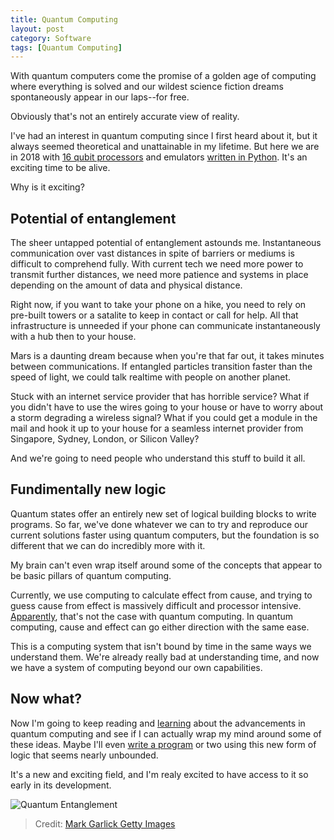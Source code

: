 ```yaml
---
title: Quantum Computing
layout: post
category: Software
tags: [Quantum Computing]
---
```

With quantum computers come the promise of a golden age of computing where everything is solved and our wildest science fiction dreams spontaneously appear in our laps--for free.

Obviously that's not an entirely accurate view of reality.

<!-- more -->

I've had an interest in quantum computing since I first heard about it, but it always seemed theoretical and unattainable in my lifetime. But here we are in 2018 with [16 qubit processors](https://www.scientificamerican.com/article/chinese-researchers-achieve-stunning-quantum-entanglement-record/) and emulators [written in Python](https://github.com/quantumlib/Cirq). It's an exciting time to be alive.

Why is it exciting?

## Potential of entanglement

The sheer untapped potential of entanglement astounds me. Instantaneous communication over vast distances in spite of barriers or mediums is difficult to comprehend fully. With current tech we need more power to transmit further distances, we need more patience and systems in place depending on the amount of data and physical distance. 

Right now, if you want to take your phone on a hike, you need to rely on pre-built towers or a satalite to keep in contact or call for help. All that infrastructure is unneeded if your phone can communicate instantaneously with a hub then to your house.

Mars is a daunting dream because when  you're that far out, it takes minutes between communications. If entangled particles transition faster than the speed of light, we could talk realtime with people on another planet.

Stuck with an internet service provider that has horrible service? What if you didn't have to use the wires going to your house or have to worry about a storm degrading a wireless signal? What if you could get a module in the mail and hook it up to your house for a seamless internet provider from Singapore, Sydney, London, or Silicon Valley?

And we're going to need people who understand this stuff to build it all.

## Fundimentally new logic

Quantum states offer an entirely new set of logical building blocks to write programs. So far, we've done whatever we can to try and reproduce our current solutions faster using quantum computers, but the foundation is so different that we can do incredibly more with it.

My brain can't even wrap itself around some of the concepts that appear to be basic pillars of quantum computing.

Currently, we use computing to calculate effect from cause, and trying to guess cause from effect is massively difficult and processor intensive. [Apparently](https://phys.org/news/2018-07-reversing-effect-quantum.html), that's not the case with quantum computing. In quantum computing, cause and effect can go either direction with the same ease.

This is a computing system that isn't bound by time in the same ways we understand them. We're already really bad at understanding time, and now we have a system of computing beyond our own capabilities.

## Now what?

Now I'm going to keep reading and [learning](https://medium.com/@MaryamAshoori/designing-a-quantum-computing-board-game-de4a450cad8c) about the advancements in quantum computing and see if I can actually wrap my mind around some of these ideas. Maybe I'll even [write a program](http://dataespresso.com/en/2018/07/22/Tutorial-Generating-random-numbers-with-a-quantum-computer-Python/index.html) or two using this new form of logic that seems nearly unbounded.

It's a new and exciting field, and I'm realy excited to have access to it so early in its development.

![Quantum Entanglement](/public/img/entanglement.jpg)
> Credit: [Mark Garlick Getty Images](https://www.gettyimages.com/license/623682717)